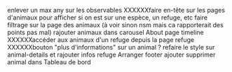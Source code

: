 enlever un max any sur les observables
XXXXXXfaire en-tête sur les pages d'animaux pour afficher si on est sur une espèce, un refuge, etc
faire filtrage sur la page des animaux (à voir sinon nsm mais ca rapporterait des points pas mal)
rajouter animaux dans carousel
About page timeline
XXXXXXaccéder aux animaux d'un refuge depuis la page refuge
XXXXXXbouton "plus d'informations" sur un animal ?
refaire le style sur animal-details et rajouter infos refuge
Arranger footer
ajouter supprimer animal dans Tableau de bord



